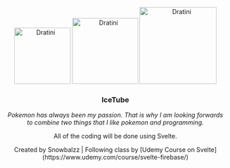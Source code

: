 <p align="center">
	<img src="https://vignette.wikia.nocookie.net/la-wiki-pokeland/images/9/99/Dratini.png/revision/latest?cb=20130528152638&path-prefix=es" alt="Dratini" width="128" Height="128">
	<img src="https://vignette.wikia.nocookie.net/fantendo/images/9/93/148Dragonair.png/revision/latest?cb=20150911020339" alt="Dratini" width="150" Height="150">
	<img src="https://static.wikia.nocookie.net/fantendo/images/8/8b/149Dragonite.png/revision/latest?cb=201509110203199" alt="Dratini" width="175" Height="175">
</p>

<h3 align="center">IceTube</h3>

<p align="center">
    <i>Pokemon has always been my passion. That is why I am looking forwards to combine two things that I like pokemon and programming.</i>
</p>
<p align="center">
  All of the coding will be done using Svelte.
</p>

<p align="center">
    Created by Snowbalzz | Following class by [Udemy Course on Svelte](https://www.udemy.com/course/svelte-firebase/)
</p>
